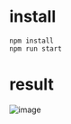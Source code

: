 
# install

```
npm install
npm run start
```

# result

![image](https://user-images.githubusercontent.com/4640346/59613286-9f2aa600-9159-11e9-94cd-a5629807fb2a.png)
